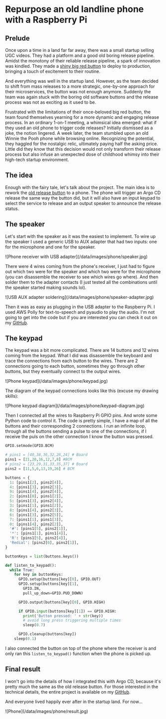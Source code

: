 # Repurpose an old landline phone with a Raspberry Pi

## Prelude

Once upon a time in a land far far away, there was a small startup selling UGC videos. They had a platform and a good old boring release pipeline. Amidst the monotony of their reliable release pipeline, a spark of innovation was kindled. They made a [shiny big red button](/blog/overengineer-a-button) to deploy to production, bringing a touch of excitement to their routine.

And everything was well in the startup land. However, as the team decided to shift from mass releases to a more strategic, one-by-one approach for their microservices, the button was not enough anymore. Suddenly the team was again stuck with the boring old software buttons and the release process was not as exciting as it used to be.

Frustrated with the limitations of their once-beloved big red button, the team found themselves yearning for a more dynamic and engaging release process. In an ordinary 1-on-1 meeting, a whimsical idea emerged: what if they used an old phone to trigger code releases? Initially dismissed as a joke, the notion lingered. A week later, the team stumbled upon an old Winnie the Pooh phone while browsing online. Recognizing the potential, they haggled for the nostalgic relic, ultimately paying half the asking price. Little did they know that this decision would not only transform their release process but also infuse an unexpected dose of childhood whimsy into their high-tech startup environment.

## The idea

Enough with the fairy tale, let's talk about the project. The main idea is to rework the [old release button](/blog/overengineer-a-button) to a phone. The phone will trigger an Argo CD release the same way the button did, but it will also have an input keypad to select the service to release and an output speaker to announce the release status.

## The speaker

Let's start with the speaker as it was the easiest to implement. To wire up the speaker I used a generic USB to AUX adapter that had two inputs: one for the microphone and one for the speaker.

<div class="img-lg">
![Phone receiver with USB adapter](/data/images/phone/speaker.jpg)
</div><!---->

There were 4 wires coming from the phone's receiver, I just had to figure out which two were for the speaker and which two were for the microphone (you can disassemble the receiver to see which wires go where). And then solder them to the adapter contacts (I just tested all the combinations until the speaker started making sounds lol).

<div class="img-sm">
![USB AUX adapter soldering](/data/images/phone/speaker-adapter.jpg)
</div><!---->

Then it was as easy as plugging in the USB adapter to the Raspberry Pi. I used AWS Polly for text-to-speech and pyaudio to play the audio. I'm not going to get into the code but if you are interested you can check it out on my [GitHub](https://github.com/nerijusdu/release-button).

## The keypad

The keypad was a bit more complicated. There are 14 buttons and 12 wires coming from the keypad. What I did was disassemble the keyboard and trace the connections from each button to the wires. There are 2 connections going to each button, sometimes they go through other buttons, but they eventually connect to the output wires.

<div class="img-md">
![Phone keypad](/data/images/phone/keypad.jpg)
</div><!---->

The diagram of the keypad connections looks like this (excuse my drawing skills):

<div class="img-md">
![Phone keypad diagram](/data/images/phone/keypad-diagram.jpg)
</div><!---->

Then I connected all the wires to Raspberry Pi GPIO pins. And wrote some Python code to control it. The code is pretty simple, I have a map of all the buttons and their corresponding 2 connections. I run an infinite loop, through all the buttons sending a pulse to one of the connections, if I receive the puls on the other connection I know the button was pressed.

```python
GPIO.setmode(GPIO.BCM)

# pins1 = [40,38,36,32,26,24] # Board
pins1 = [21,20,16,12,7,8] #BCM
# pins2 = [23,29,31,33,35,37] # Board
pins2 = [11,5,6,13,19,26] # BCM

buttons = {
  1: [pins1[2], pins2[4]],
  4: [pins1[3], pins2[3]],
  9: [pins1[4], pins2[4]],
  2: [pins1[0], pins1[2]],
  5: [pins1[3], pins2[4]],
  3: [pins1[1], pins1[2]],
  8: [pins1[4], pins2[3]],
  6: [pins1[3], pins2[5]],
  7: [pins1[1], pins1[3]],
  0: [pins1[4], pins2[2]],
  '#': [pins1[5], pins2[1]],
  '*': [pins1[1], pins1[4]],
  'R': [pins1[5], pins2[4]],
  'Redial': [pins2[0], pins2[1]],
}

buttonKeys = list(buttons.keys())

def listen_to_keypad():
  while True:
    for key in buttonKeys:
      GPIO.setup(buttons[key][0], GPIO.OUT)
      GPIO.setup(buttons[key][1], 
        GPIO.IN, 
        pull_up_down=GPIO.PUD_DOWN)

      GPIO.output(buttons[key][0], GPIO.HIGH)

      if GPIO.input(buttons[key][1]) == GPIO.HIGH:
        print('Button pressed: ' + str(key))
        # avoid long press triggering multiple times
        sleep(0.7) 

      GPIO.cleanup(buttons[key])
    sleep(0.1)
```

I also connected the button on top of the phone where the receiver is and only ran this `listen_to_keypad()` function when the phone is picked up.

## Final result

I won't go into the details of how I integrated this with Argo CD, because it's pretty much the same as the old release button. For those interested in the technical details, the entire project is available on my [GitHub](https://github.com/nerijusdu/release-button). 

And everyone lived happily ever after in the startup land. For now...

<div class="img-lg">
![Phone](/data/images/phone/result.jpg)
</div><!---->
